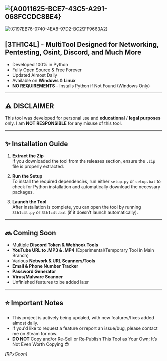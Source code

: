 ![{A0011625-BCE7-43C5-A291-068FCCDC8BE4}](https://github.com/user-attachments/assets/8c921f56-c260-4982-861e-ef78c8d764df)
---
![{C197EB76-0740-4EA8-97D2-BC29FF9663A2}](https://github.com/user-attachments/assets/cd78c628-95ce-4fdb-9af2-52e26fbcf964)


## [3TH1C4L] - MultiTool Designed for Networking, Pentesting, Osint, Discord, and Much More

- Developed 100% in Python
- Fully Open Source & Free Forever
- Updated Almost Daily
- Available on **Windows** & **Linux**
- **NO REQUIREMENTS** - Installs Python if Not Found (Windows Only)

---

## ⚠️ **DISCLAIMER**  

This tool was developed for personal use and **educational** / **legal purposes** only.
I am **NOT RESPONSIBLE** for any misuse of this tool.

---

## ✨ **Installation Guide**

1. **Extract the Zip**  
   If you downloaded the tool from the releases section, ensure the `.zip` file is properly extracted.

2. **Run the Setup**  
   To install the required dependencies, run either `setup.py` or `setup.bat` to check for Python installation and automatically download the necessary packages.

3. **Launch the Tool**  
   After installation is complete, you can open the tool by running `3th1c4l.py` or `3th1c4l.bat` (if it doesn’t launch automatically).

---

## 🔜 **Coming Soon**

- Multiple **Discord Token & Webhook Tools**
- **YouTube URL to .MP3 & .MP4** (Experimental/Temporary Tool in Main Branch)
- Various **Network & URL Scanners/Tools**
- **Email & Phone Number Tracker**
- **Password Generator**
- **Virus/Malware Scanner**
- Unfinished features to be added later

---

## ⭐ **Important Notes**

- This project is actively being updated, with new features/fixes added almost daily.
- If you'd like to request a feature or report an issue/bug, please contact me on Steam for now.
- **DO NOT** Copy and/or Re-Sell or Re-Publish This Tool as Your Own; It’s Not Even Worth Copying 😎




*[RPxGoon]*

